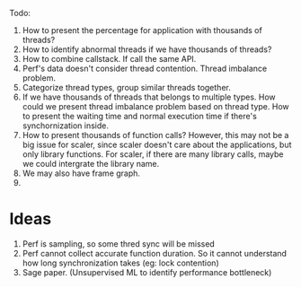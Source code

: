 Todo:
1. How to present the percentage for application with thousands of threads?
2. How to identify abnormal threads if we have thousands of threads? 
3. How to combine callstack. If call the same API.
4. Perf's data doesn't consider thread contention. Thread imbalance problem.
5. Categorize thread types, group similar threads together.
6. If we have thousands of threads that belongs to multiple types. How could we present thread imbalance problem based on thread type. How to present the waiting time and normal execution time if there's synchornization inside.
7. How to present thousands of function calls? However, this may not be a big issue for scaler, since scaler doesn't care about the applications, but only library functions. For scaler, if there are many library calls, maybe we could intergrate the library name. 
8.  We may also have frame graph. 
9. 

# Ideas


1. Perf is sampling, so some thred sync will be missed
2. Perf cannot collect accurate function duration. So it cannot understand how long synchronization takes (eg: lock contention)
3. Sage paper. (Unsupervised ML to identify performance bottleneck)
